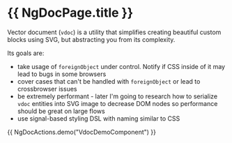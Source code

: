 # {{ NgDocPage.title }}

Vector document (`vdoc`) is a utility that simplifies creating beautiful custom blocks using SVG, but abstracting you from its complexity.

Its goals are:

- take usage of `foreignObject` under control. Notify if CSS inside of it may lead to bugs in some browsers
- cover cases that can't be handled with `foreignObject` or lead to crossbrowser issues
- be extremely performant - later I'm going to research how to serialize `vdoc` entities into SVG image to decrease DOM nodes so performance should be great on large flows
- use signal-based styling DSL with naming similar to CSS

{{ NgDocActions.demo("VdocDemoComponent") }}

